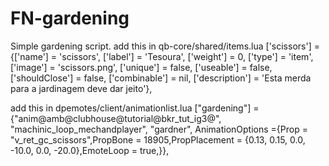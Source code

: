# FN-gardening
Simple gardening script.
add this in qb-core/shared/items.lua
['scissors'] = {['name'] = 'scissors', ['label'] = 'Tesoura', ['weight'] = 0, ['type'] = 'item', ['image'] = 'scissors.png', ['unique'] = false, ['useable'] = false,     ['shouldClose'] = false, ['combinable'] = nil, ['description'] = 'Esta merda para a jardinagem deve dar jeito'},
  
 add this in dpemotes/client/animationlist.lua
  ["gardening"] = {"anim@amb@clubhouse@tutorial@bkr_tut_ig3@", "machinic_loop_mechandplayer", "gardner", AnimationOptions ={Prop = "v_ret_gc_scissors",PropBone =           18905,PropPlacement = {0.13, 0.15, 0.0, -10.0, 0.0, -20.0},EmoteLoop = true,}},
